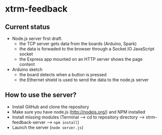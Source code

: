 xtrm-feedback
=============

## Current status

- Node.js server first draft.
  - the TCP server gets data from the boards (Arduino, Spark)
  - the data is forwaded to the browser through a Socket.IO JavaScript socket
  - the Express app mounted on an HTTP server shows the page content
- Arduino sketch
  - the board detects when a button is pressed
  - the Ethernet shield is used to send the data to the node.js server

## How to use the server?

- Install GitHub and clone the repository
- Make sure you have node.js (http://nodejs.org/) and NPM installed
- Install missing modules (Terminal --> cd to repository directory --> xtrm-feedback-server --> `npm install`)
- Launch the server (`node server.js`)
